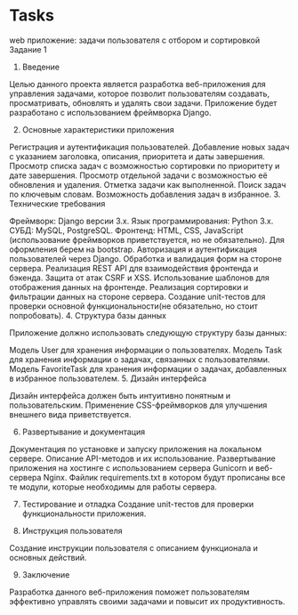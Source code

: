 # Tasks
web приложение: задачи пользователя с отбором и сортировкой
Задание 1
1. Введение

Целью данного проекта является разработка веб-приложения для управления задачами, которое позволит пользователям создавать, просматривать, обновлять и удалять свои задачи. 
Приложение будет разработано с использованием фреймворка Django.

2. Основные характеристики приложения

Регистрация и аутентификация пользователей.
Добавление новых задач с указанием заголовка, описания, приоритета и даты завершения.
Просмотр списка задач с возможностью сортировки по приоритету и дате завершения.
Просмотр отдельной задачи с возможностью её обновления и удаления.
Отметка задачи как выполненной.
Поиск задач по ключевым словам.
Возможность добавления задач в избранное.
3. Технические требования

Фреймворк: Django версии 3.x.
Язык программирования: Python 3.x.
СУБД: MySQL, PostgreSQL.
Фронтенд: HTML, CSS, JavaScript (использование фреймворков приветствуется, но не обязательно). Для оформления берем на bootstrap.
Авторизация и аутентификация пользователей через Django.
Обработка и валидация форм на стороне сервера.
Реализация REST API для взаимодействия фронтенда и бэкенда.
Защита от атак CSRF и XSS.
Использование шаблонов для отображения данных на фронтенде.
Реализация сортировки и фильтрации данных на стороне сервера.
Создание unit-тестов для проверки основной функциональности(не обязательно, но стоит попробовать).
4. Структура базы данных

Приложение должно использовать следующую структуру базы данных:

Модель User для хранения информации о пользователях.
Модель Task для хранения информации о задачах, связанных с пользователями.
Модель FavoriteTask для хранения информации о задачах, добавленных в избранное пользователем.
5. Дизайн интерфейса

Дизайн интерфейса должен быть интуитивно понятным и пользовательским. Применение CSS-фреймворков для улучшения внешнего вида приветствуется.

6. Развертывание и документация

Документация по установке и запуску приложения на локальном сервере.
Описание API-методов и их использование.
Развертывание приложения на хостинге с использованием сервера Gunicorn и веб-сервера Nginx.
Файлик requirements.txt в котором будут прописаны все те модули, которые необходимы для работы сервера.

7. Тестирование и отладка
Создание unit-тестов для проверки функциональности приложения.

8. Инструкция пользователя

Создание инструкции пользователя с описанием функционала и основных действий.

9. Заключение

Разработка данного веб-приложения поможет пользователям эффективно управлять своими задачами и повысит их продуктивность.

